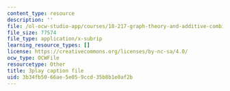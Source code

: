 ```yaml
---
content_type: resource
description: ''
file: /ol-ocw-studio-app/courses/18-217-graph-theory-and-additive-combinatorics-fall-2019/3b34fb5066ae5e059ccd35b8b1e0af2b_hDwkKrWqdZE.vtt
file_size: 77574
file_type: application/x-subrip
learning_resource_types: []
license: https://creativecommons.org/licenses/by-nc-sa/4.0/
ocw_type: OCWFile
resourcetype: Other
title: 3play caption file
uid: 3b34fb50-66ae-5e05-9ccd-35b8b1e0af2b
---
```

